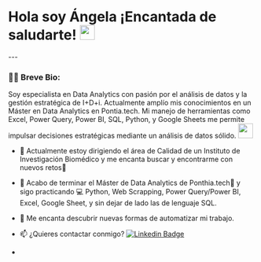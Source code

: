 <h1>
  Hola soy Ángela ¡Encantada de saludarte!
  <img decoding="async" src="https://media.giphy.com/media/hvRJCLFzcasrR4ia7z/giphy.gif" width="30px"/>
</h1>
---
 <div id="header" align="left">

### :woman_technologist: Breve Bio:

Soy especialista en Data Analytics con pasión por el análisis de datos y la gestión estratégica de I+D+i. Actualmente amplío mis conocimientos en un Máster en Data Analytics en Pontia.tech. Mi manejo de herramientas como Excel, Power Query, Power BI, SQL, Python, y Google Sheets me permite impulsar decisiones estratégicas mediante un análisis de datos sólido. <img decoding="async" src="https://media.giphy.com/media/WUlplcMpOCEmTGBtBW/giphy.gif" width="30">

* :telescope: Actualmente estoy dirigiendo el área de Calidad de un Instituto de Investigación Biomédico y me encanta buscar y encontrarme con nuevos retos:muscle:

* :seedling: Acabo de terminar el Máster de Data Analytics de Ponthia.tech:blue_book: y sigo practicando :computer: Python, Web Scrapping, Power Query/Power BI, Excel, Google Sheet, y sin dejar de lado las de lenguaje SQL.

* :heartbeat: Me encanta descubrir nuevas formas de automatizar mi trabajo.

* :mailbox: ¿Quieres contactar conmigo? [![Linkedin Badge](https://img.shields.io/badge/-Ángela-blue?style=flat&logo=Linkedin&logoColor=white)](https://www.linkedin.com/in/angelaruiga/)
* 
